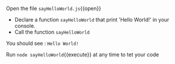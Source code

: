 
Open the file `sayHelloWorld.js`{{open}}

- Declare a function `sayHelloWorld` that print 'Hello World!' in your console.
- Call the function `sayHelloWorld`

You should see :
  `Hello World!`

Run `node sayHelloWorld`{{execute}} at any time to tet your code